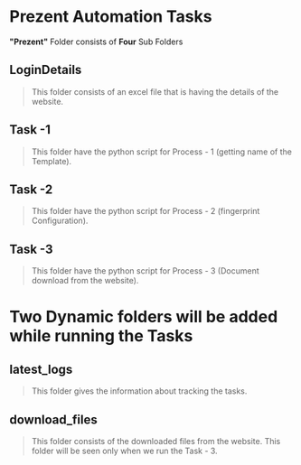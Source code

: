 # Prezent Automation Tasks

**"Prezent"** Folder consists of **Four** Sub Folders

## LoginDetails
> This folder consists of an excel file that is having the details of the website.

## Task -1
> This folder have the python script for Process - 1 (getting name of the Template).

## Task -2
> This folder have the python script for Process - 2 (fingerprint Configuration).

## Task -3
> This folder have the python script for Process - 3 (Document download from the website).

# Two Dynamic folders will be added while running the Tasks

## latest_logs
> This folder gives the information about tracking the tasks.

## download_files
> This folder consists of the downloaded files from the website. This folder will be seen only when we run the Task - 3.

